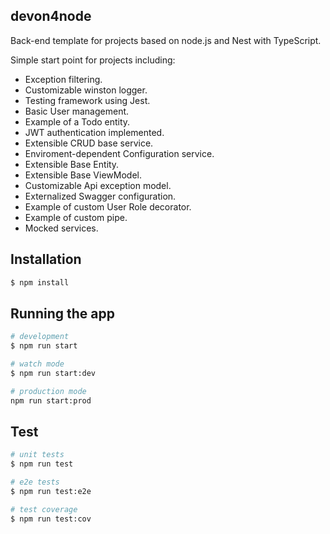 ## devon4node

Back-end template for projects based on node.js and Nest with TypeScript.

Simple start point for projects including:

- Exception filtering.
- Customizable winston logger.
- Testing framework using Jest.
- Basic User management.
- Example of a Todo entity.
- JWT authentication implemented.
- Extensible CRUD base service.
- Enviroment-dependent Configuration service.
- Extensible Base Entity.
- Extensible Base ViewModel.
- Customizable Api exception model.
- Externalized Swagger configuration.
- Example of custom User Role decorator.
- Example of custom pipe.
- Mocked services.

## Installation

```bash
$ npm install
```

## Running the app

```bash
# development
$ npm run start

# watch mode
$ npm run start:dev

# production mode
npm run start:prod
```

## Test

```bash
# unit tests
$ npm run test

# e2e tests
$ npm run test:e2e

# test coverage
$ npm run test:cov
```
